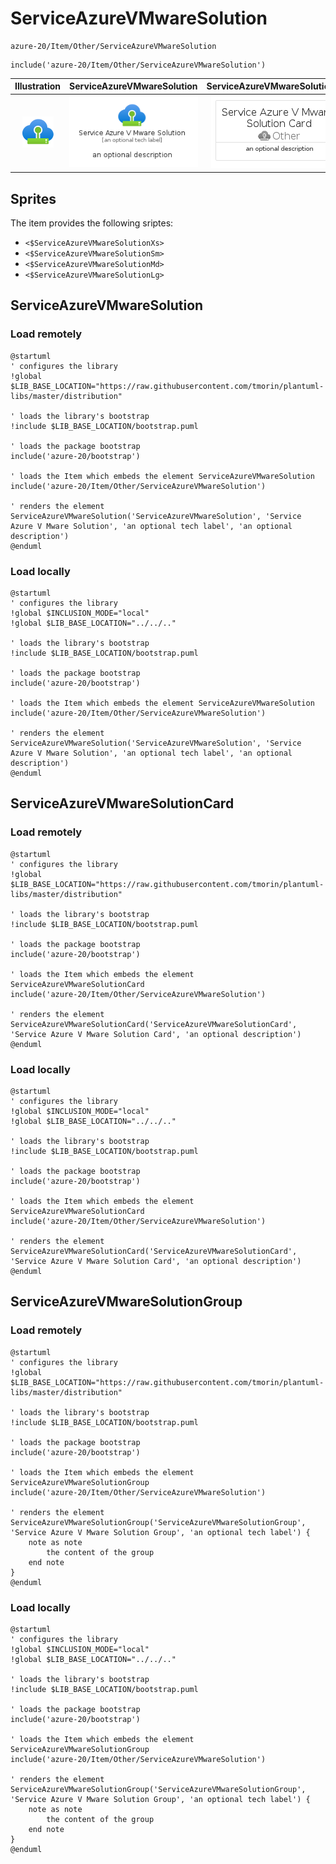 # ServiceAzureVMwareSolution


```text
azure-20/Item/Other/ServiceAzureVMwareSolution
```

```text
include('azure-20/Item/Other/ServiceAzureVMwareSolution')
```



| Illustration | ServiceAzureVMwareSolution | ServiceAzureVMwareSolutionCard | ServiceAzureVMwareSolutionGroup |
| :---: | :---: | :---: | :---: |
| ![illustration for Illustration](../../../azure-20/Item/Other/ServiceAzureVMwareSolution.png) | ![illustration for ServiceAzureVMwareSolution](../../../azure-20/Item/Other/ServiceAzureVMwareSolution.Local.png) | ![illustration for ServiceAzureVMwareSolutionCard](../../../azure-20/Item/Other/ServiceAzureVMwareSolutionCard.Local.png) | ![illustration for ServiceAzureVMwareSolutionGroup](../../../azure-20/Item/Other/ServiceAzureVMwareSolutionGroup.Local.png) |



## Sprites
The item provides the following sriptes:

- `<$ServiceAzureVMwareSolutionXs>`
- `<$ServiceAzureVMwareSolutionSm>`
- `<$ServiceAzureVMwareSolutionMd>`
- `<$ServiceAzureVMwareSolutionLg>`





## ServiceAzureVMwareSolution

### Load remotely
```plantuml
@startuml
' configures the library
!global $LIB_BASE_LOCATION="https://raw.githubusercontent.com/tmorin/plantuml-libs/master/distribution"

' loads the library's bootstrap
!include $LIB_BASE_LOCATION/bootstrap.puml

' loads the package bootstrap
include('azure-20/bootstrap')

' loads the Item which embeds the element ServiceAzureVMwareSolution
include('azure-20/Item/Other/ServiceAzureVMwareSolution')

' renders the element
ServiceAzureVMwareSolution('ServiceAzureVMwareSolution', 'Service Azure V Mware Solution', 'an optional tech label', 'an optional description')
@enduml
```

### Load locally
```plantuml
@startuml
' configures the library
!global $INCLUSION_MODE="local"
!global $LIB_BASE_LOCATION="../../.."

' loads the library's bootstrap
!include $LIB_BASE_LOCATION/bootstrap.puml

' loads the package bootstrap
include('azure-20/bootstrap')

' loads the Item which embeds the element ServiceAzureVMwareSolution
include('azure-20/Item/Other/ServiceAzureVMwareSolution')

' renders the element
ServiceAzureVMwareSolution('ServiceAzureVMwareSolution', 'Service Azure V Mware Solution', 'an optional tech label', 'an optional description')
@enduml
```

## ServiceAzureVMwareSolutionCard

### Load remotely
```plantuml
@startuml
' configures the library
!global $LIB_BASE_LOCATION="https://raw.githubusercontent.com/tmorin/plantuml-libs/master/distribution"

' loads the library's bootstrap
!include $LIB_BASE_LOCATION/bootstrap.puml

' loads the package bootstrap
include('azure-20/bootstrap')

' loads the Item which embeds the element ServiceAzureVMwareSolutionCard
include('azure-20/Item/Other/ServiceAzureVMwareSolution')

' renders the element
ServiceAzureVMwareSolutionCard('ServiceAzureVMwareSolutionCard', 'Service Azure V Mware Solution Card', 'an optional description')
@enduml
```

### Load locally
```plantuml
@startuml
' configures the library
!global $INCLUSION_MODE="local"
!global $LIB_BASE_LOCATION="../../.."

' loads the library's bootstrap
!include $LIB_BASE_LOCATION/bootstrap.puml

' loads the package bootstrap
include('azure-20/bootstrap')

' loads the Item which embeds the element ServiceAzureVMwareSolutionCard
include('azure-20/Item/Other/ServiceAzureVMwareSolution')

' renders the element
ServiceAzureVMwareSolutionCard('ServiceAzureVMwareSolutionCard', 'Service Azure V Mware Solution Card', 'an optional description')
@enduml
```

## ServiceAzureVMwareSolutionGroup

### Load remotely
```plantuml
@startuml
' configures the library
!global $LIB_BASE_LOCATION="https://raw.githubusercontent.com/tmorin/plantuml-libs/master/distribution"

' loads the library's bootstrap
!include $LIB_BASE_LOCATION/bootstrap.puml

' loads the package bootstrap
include('azure-20/bootstrap')

' loads the Item which embeds the element ServiceAzureVMwareSolutionGroup
include('azure-20/Item/Other/ServiceAzureVMwareSolution')

' renders the element
ServiceAzureVMwareSolutionGroup('ServiceAzureVMwareSolutionGroup', 'Service Azure V Mware Solution Group', 'an optional tech label') {
    note as note
        the content of the group
    end note
}
@enduml
```

### Load locally
```plantuml
@startuml
' configures the library
!global $INCLUSION_MODE="local"
!global $LIB_BASE_LOCATION="../../.."

' loads the library's bootstrap
!include $LIB_BASE_LOCATION/bootstrap.puml

' loads the package bootstrap
include('azure-20/bootstrap')

' loads the Item which embeds the element ServiceAzureVMwareSolutionGroup
include('azure-20/Item/Other/ServiceAzureVMwareSolution')

' renders the element
ServiceAzureVMwareSolutionGroup('ServiceAzureVMwareSolutionGroup', 'Service Azure V Mware Solution Group', 'an optional tech label') {
    note as note
        the content of the group
    end note
}
@enduml
```

